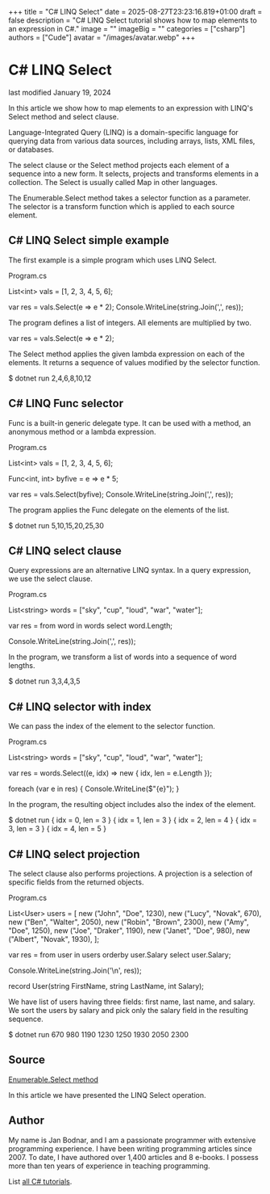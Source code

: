 +++
title = "C# LINQ Select"
date = 2025-08-27T23:23:16.819+01:00
draft = false
description = "C# LINQ Select tutorial shows how to map elements to an expression in C#."
image = ""
imageBig = ""
categories = ["csharp"]
authors = ["Cude"]
avatar = "/images/avatar.webp"
+++

# C# LINQ Select

last modified January 19, 2024

 

In this article we show how to map elements to an expression with LINQ's 
Select method and select clause.

Language-Integrated Query (LINQ) is a domain-specific language for querying data
from various data sources, including arrays, lists, XML files, or databases.

The select clause or the Select method projects each
element of a sequence into a new form. It selects, projects and transforms
elements in a collection. The Select is usually called Map in other languages. 

The Enumerable.Select method takes a selector function as a
parameter. The selector is a transform function which is applied to each source
element.

## C# LINQ Select simple example

The first example is a simple program which uses LINQ Select.

Program.cs
  

List&lt;int&gt; vals = [1, 2, 3, 4, 5, 6];

var res = vals.Select(e =&gt; e * 2);
Console.WriteLine(string.Join(',', res));

The program defines a list of integers. All elements are multiplied by two.

var res = vals.Select(e =&gt; e * 2);

The Select method applies the given lambda expression on each of 
the elements. It returns a sequence of values modified by the selector function.

$ dotnet run 
2,4,6,8,10,12

## C# LINQ Func selector

Func is a built-in generic delegate type. It can be used with a
method, an anonymous method or a lambda expression.  

Program.cs
  

List&lt;int&gt; vals = [1, 2, 3, 4, 5, 6];

Func&lt;int, int&gt; byfive = e =&gt; e * 5; 

var res = vals.Select(byfive);
Console.WriteLine(string.Join(',', res));

The program applies the Func delegate on the elements of the list.

$ dotnet run
5,10,15,20,25,30

## C# LINQ select clause

Query expressions are an alternative LINQ syntax. In a query expression, we use 
the select clause. 

Program.cs
  

List&lt;string&gt; words = ["sky", "cup", "loud", "war", "water"];

var res = from word in words
          select word.Length;

Console.WriteLine(string.Join(',', res));

In the program, we transform a list of words into a sequence of word lengths. 

$ dotnet run
3,3,4,3,5

## C# LINQ selector with index

We can pass the index of the element to the selector function.

Program.cs
  

List&lt;string&gt; words = ["sky", "cup", "loud", "war", "water"];

var res = words.Select((e, idx) =&gt; new { idx, len = e.Length });

foreach (var e in res)
{
    Console.WriteLine($"{e}");
}

In the program, the resulting object includes also the index of the element.

$ dotnet run
{ idx = 0, len = 3 }
{ idx = 1, len = 3 }
{ idx = 2, len = 4 }
{ idx = 3, len = 3 }
{ idx = 4, len = 5 }

## C# LINQ select projection

The select clause also performs projections. A projection is a
selection of specific fields from the returned objects. 

Program.cs
  

List&lt;User&gt; users =
[
    new ("John", "Doe", 1230),
    new ("Lucy", "Novak", 670),
    new ("Ben", "Walter", 2050),
    new ("Robin", "Brown", 2300),
    new ("Amy", "Doe", 1250),
    new ("Joe", "Draker", 1190),
    new ("Janet", "Doe", 980),
    new ("Albert", "Novak", 1930),
];

var res = from user in users
          orderby user.Salary
          select user.Salary;

Console.WriteLine(string.Join('\n', res));

record User(string FirstName, string LastName, int Salary);

We have list of users having three fields: first name, last name, and salary. 
We sort the users by salary and pick only the salary field in the resulting 
sequence.

$ dotnet run
670
980
1190
1230
1250
1930
2050
2300

## Source

[Enumerable.Select method](https://learn.microsoft.com/en-us/dotnet/api/system.linq.enumerable.select?view=net-8.0)

In this article we have presented the LINQ Select operation.

## Author

My name is Jan Bodnar, and I am a passionate programmer with extensive
programming experience. I have been writing programming articles since 2007.
To date, I have authored over 1,400 articles and 8 e-books. I possess more
than ten years of experience in teaching programming.

List [all C# tutorials](/csharp/).